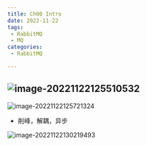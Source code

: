 ```yaml
---
title: Ch00 Intro
date: 2022-11-22
tags:
 - RabbitMQ
 - MQ
categories:
 - RabbitMQ

---
```




## ![image-20221122125510532](https://markdown-1301334775.cos.eu-frankfurt.myqcloud.com/image-20221122125510532.png)

![image-20221122125721324](https://markdown-1301334775.cos.eu-frankfurt.myqcloud.com/image-20221122125721324.png)

+ 削峰，解耦，异步

![image-20221122130219493](https://markdown-1301334775.cos.eu-frankfurt.myqcloud.com/image-20221122130219493.png)